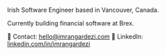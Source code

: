 
Irish Software Engineer based in Vancouver, Canada. 

Currently building financial software at Brex. 

📧 Contact: [hello@imrangardezi.com](mailto:hello@imrangardezi.com)
🔗 LinkedIn: [linkedin.com/in/imrangardezi](https://www.linkedin.com/in/imrangardezi)
